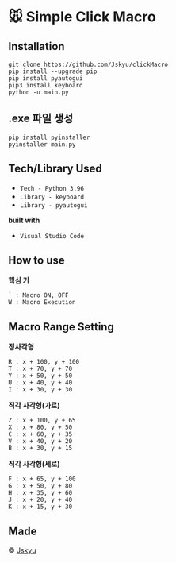 # :mouse: Simple Click Macro

## Installation

```
git clone https://github.com/Jskyu/clickMacro
pip install --upgrade pip
pip install pyautogui
pip3 install keyboard
python -u main.py
```

## .exe 파일 생성
```
pip install pyinstaller
pyinstaller main.py
```

## Tech/Library Used

- `Tech - Python 3.96`
- `Library - keyboard`
- `Library - pyautogui`

__built with__
- `Visual Studio Code`

## How to use

__핵심 키__
```
` : Macro ON, OFF
W : Macro Execution
```

## Macro Range Setting

__정사각형__
```
R : x + 100, y + 100
T : x + 70, y + 70
Y : x + 50, y + 50
U : x + 40, y + 40
I : x + 30, y + 30
```

__직각 사각형(가로)__
```
Z : x + 100, y + 65
X : x + 80, y + 50
C : x + 60, y + 35
V : x + 40, y + 20
B : x + 30, y + 15
```

__직각 사각형(세로)__
```
F : x + 65, y + 100
G : x + 50, y + 80
H : x + 35, y + 60
J : x + 20, y + 40
K : x + 15, y + 30
```

## Made
© [Jskyu](https://github.com/Jskyu)